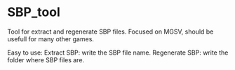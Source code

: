 # SBP_tool
Tool for extract and regenerate SBP files. Focused on MGSV, should be usefull for many other games.

Easy to use:
Extract SBP: write the SBP file name.
Regenerate SBP: write the folder where SBP files are.

